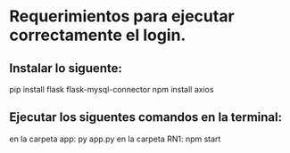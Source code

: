 # Requerimientos para ejecutar correctamente el login.

## Instalar lo siguente:
pip install flask flask-mysql-connector 
npm install axios

## Ejecutar los siguentes comandos en la terminal:
en la carpeta app: py app.py
en la carpeta RN1: npm start


